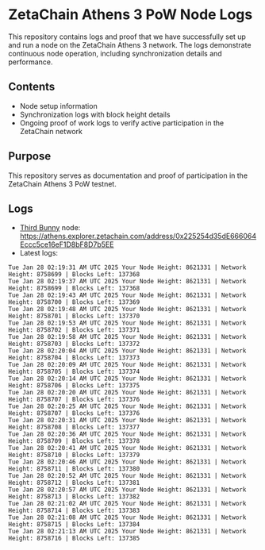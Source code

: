 # ZetaChain Athens 3 PoW Node Logs
This repository contains logs and proof that we have successfully set up and run a node on the ZetaChain Athens 3 network. The logs demonstrate continuous node operation, including synchronization details and performance.

## Contents
- Node setup information
- Synchronization logs with block height details
- Ongoing proof of work logs to verify active participation in the ZetaChain network

## Purpose
This repository serves as documentation and proof of participation in the ZetaChain Athens 3 PoW testnet.

## Logs

- [Third Bunny](https://thirdbunny.xyz/) node: https://athens.explorer.zetachain.com/address/0x225254d35dE666064Eccc5ce16eF1D8bF8D7b5EE
- Latest logs:
```
Tue Jan 28 02:19:31 AM UTC 2025 Your Node Height: 8621331 | Network Height: 8758699 | Blocks Left: 137368
Tue Jan 28 02:19:37 AM UTC 2025 Your Node Height: 8621331 | Network Height: 8758699 | Blocks Left: 137368
Tue Jan 28 02:19:43 AM UTC 2025 Your Node Height: 8621331 | Network Height: 8758700 | Blocks Left: 137369
Tue Jan 28 02:19:48 AM UTC 2025 Your Node Height: 8621331 | Network Height: 8758701 | Blocks Left: 137370
Tue Jan 28 02:19:53 AM UTC 2025 Your Node Height: 8621331 | Network Height: 8758702 | Blocks Left: 137371
Tue Jan 28 02:19:58 AM UTC 2025 Your Node Height: 8621331 | Network Height: 8758703 | Blocks Left: 137372
Tue Jan 28 02:20:04 AM UTC 2025 Your Node Height: 8621331 | Network Height: 8758704 | Blocks Left: 137373
Tue Jan 28 02:20:09 AM UTC 2025 Your Node Height: 8621331 | Network Height: 8758705 | Blocks Left: 137374
Tue Jan 28 02:20:14 AM UTC 2025 Your Node Height: 8621331 | Network Height: 8758706 | Blocks Left: 137375
Tue Jan 28 02:20:20 AM UTC 2025 Your Node Height: 8621331 | Network Height: 8758707 | Blocks Left: 137376
Tue Jan 28 02:20:25 AM UTC 2025 Your Node Height: 8621331 | Network Height: 8758707 | Blocks Left: 137376
Tue Jan 28 02:20:31 AM UTC 2025 Your Node Height: 8621331 | Network Height: 8758708 | Blocks Left: 137377
Tue Jan 28 02:20:36 AM UTC 2025 Your Node Height: 8621331 | Network Height: 8758709 | Blocks Left: 137378
Tue Jan 28 02:20:41 AM UTC 2025 Your Node Height: 8621331 | Network Height: 8758710 | Blocks Left: 137379
Tue Jan 28 02:20:46 AM UTC 2025 Your Node Height: 8621331 | Network Height: 8758711 | Blocks Left: 137380
Tue Jan 28 02:20:52 AM UTC 2025 Your Node Height: 8621331 | Network Height: 8758712 | Blocks Left: 137381
Tue Jan 28 02:20:57 AM UTC 2025 Your Node Height: 8621331 | Network Height: 8758713 | Blocks Left: 137382
Tue Jan 28 02:21:02 AM UTC 2025 Your Node Height: 8621331 | Network Height: 8758714 | Blocks Left: 137383
Tue Jan 28 02:21:08 AM UTC 2025 Your Node Height: 8621331 | Network Height: 8758715 | Blocks Left: 137384
Tue Jan 28 02:21:13 AM UTC 2025 Your Node Height: 8621331 | Network Height: 8758716 | Blocks Left: 137385
```
